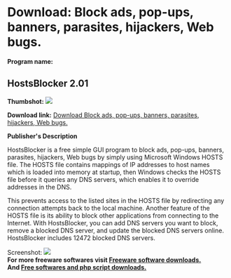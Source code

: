 # Download: Block ads, pop-ups, banners, parasites, hijackers, Web bugs.

**Program name:**

## HostsBlocker 2.01

  
**Thumbshot:** ![](http://www.freewarefiles.com/screenshot/hostsblocker103_md.gif)   
  
**Download link:** [Download Block ads, pop-ups, banners, parasites, hijackers, Web bugs.](http://freesoftwares.boysofts.com/HostsBlocker_program_23309.html)  
  


**Publisher's Description**  
  


HostsBlocker is a free simple GUI program to block ads, pop-ups, banners, parasites, hijackers, Web bugs by simply using Microsoft Windows HOSTS file. The HOSTS file contains mappings of IP addresses to host names which is loaded into memory at startup, then Windows checks the HOSTS file before it queries any DNS servers, which enables it to override addresses in the DNS. 

This prevents access to the listed sites in the HOSTS file by redirecting any connection attempts back to the local machine. Another feature of the HOSTS file is its ability to block other applications from connecting to the Internet. With HostsBlocker, you can add DNS servers you want to block, remove a blocked DNS server, and update the blocked DNS servers online. HostsBlocker includes 12472 blocked DNS servers. 

  
  
Screenshot: ![](http://www.freewarefiles.com/screenshot/hostsblocker103.gif)   
**For more freeware softwares visit [Freeware software downloads.](http://freesoftwares.boysofts.com/)**   
**And [Free softwares and php script downloads.](http://www.boysofts.com/)**
